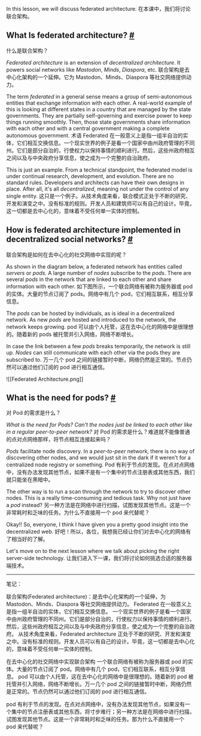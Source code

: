 In this lesson, we will discuss federated architecture.
在本课中，我们将讨论联合架构。

## What Is federated architecture? [#](https://www.educative.io/courses/web-application-software-architecture-101/7DyyqRvgBmr#What-Is-federated-architecture?)
什么是联合架构？

_Federated architecture_ is an extension of _decentralized architecture_. It powers social networks like _Mastodon_, _Minds_, _Diaspora_, etc.
联合架构是去中心化架构的一个延伸。它为 Mastodon、Minds、Diaspora 等社交网络提供动力。

The term _federated_ in a general sense means a group of semi-autonomous entities that exchange information with each other. A real-world example of this is looking at different states in a country that are managed by the state governments. They are partially self-governing and exercise power to keep things running smoothly. Then, those state governments share information with each other and with a central government making a complete autonomous government.
术语 Federated 在一般意义上是指一组半自治的实体，它们相互交换信息。一个现实世界的例子是看一个国家中由州政府管理的不同州。它们是部分自治的，行使权力以保持事情的顺利进行。然后，这些州政府相互之间以及与中央政府分享信息，使之成为一个完整的自治政府。

This is just an example. From a technical standpoint, the federated model is under continual research, development, and evolution. There are no standard rules. Developers and architects can have their own designs in place. After all, it's all _decentralized_, meaning not under the control of any single entity.
这只是一个例子。从技术角度来看，联合模式正处于不断的研究、开发和演变之中。没有标准的规则。开发人员和建筑师可以有自己的设计。毕竟，这一切都是去中心化的，意味着不受任何单一实体的控制。

## How is federated architecture implemented in decentralized social networks? [#](https://www.educative.io/courses/web-application-software-architecture-101/7DyyqRvgBmr#How-is-federated-architecture-implemented-in-decentralized-social-networks?)
联合架构是如何在去中心化的社交网络中实现的呢？

As shown in the diagram below, a federated network has entities called _servers_ or _pods_. A large number of _nodes_ subscribe to the _pods_. There are several _pods_ in the network that are linked to each other and share information with each other.
如下图所示，一个联合网络有被称为服务器或 pod 的实体。大量的节点订阅了 pods。网络中有几个 pod，它们相互联系，相互分享信息。

The _pods_ can be hosted by individuals, as is ideal in a decentralized network. As new _pods_ are hosted and introduced to the network, the network keeps growing.
pod 可以由个人托管，这在去中心化的网络中是很理想的。随着新的 pods 被托管并引入网络，网络不断增长。

In case the link between a few _pods_ breaks temporarily, the network is still up. _Nodes_ can still communicate with each other via the pods they are subscribed to.
万一几个 pod 之间的链接暂时中断，网络仍然是正常的。节点仍然可以通过他们订阅的 pod 进行相互通信。

![[Federated Architecture.png]]

## What is the need for pods? [#](https://www.educative.io/courses/web-application-software-architecture-101/7DyyqRvgBmr#What-is-the-need-for-pods?)
对 Pod 的需求是什么？

_What is the need for Pods? Can't the nodes just be linked to each other like in a regular peer-to-peer network?_
对 Pod 的需求是什么？难道就不能像普通的点对点网络那样，将节点相互连接起来吗？

_Pods_ facilitate node discovery. In a _peer-to-peer_ network, there is no way of discovering other nodes, and we would just sit in the dark if it weren't for a centralized node registry or something.
Pod 有利于节点的发现。在点对点网络中，没有办法发现其他节点，如果不是有一个集中的节点注册表或其他东西，我们就只能坐在黑暗中。

The other way is to run a scan through the network to try to discover other nodes. This is a really time-consuming and tedious task. Why not just have a _pod_ instead?
另一种方法是在网络中进行扫描，试图发现其他节点。这是一个非常耗时和乏味的任务。为什么不直接用一个 pod 来代替呢？

Okay!! So, everyone, I think I have given you a pretty good insight into the decentralized web.
好吧！所以，各位，我想我已经让你们对去中心化的网络有了相当好的了解。

Let's move on to the next lesson where we talk about picking the right server-side technology.
让我们进入下一课，我们将讨论如何挑选合适的服务器端技术。

---

笔记：

联合架构(Federated architecture)：是去中心化架构的一个延伸，为 Mastodon、Minds、Diaspora 等社交网络提供动力。
Federated 在一般意义上是指一组半自治的实体，它们相互交换信息。
一个现实世界的例子是看一个国家中由州政府管理的不同州。它们是部分自治的，行使权力以保持事情的顺利进行。然后，这些州政府相互之间以及与中央政府分享信息，使之成为一个完整的自治政府。
从技术角度来看，Federated architecture 正处于不断的研究、开发和演变之中。没有标准的规则。开发人员可以有自己的设计。毕竟，这一切都是去中心化的，意味着不受任何单一实体的控制。

在去中心化的社交网络中实现联合架构
一个联合网络有被称为服务器或 pod 的实体。大量的节点订阅了 pod。网络中有几个 pod，它们相互联系，相互分享信息。
pod 可以由个人托管，这在去中心化的网络中是很理想的。随着新的 pod 被托管并引入网络，网络不断增长。万一几个 pod 之间的链接暂时中断，网络仍然是正常的。节点仍然可以通过他们订阅的 pod 进行相互通信。

pod 有利于节点的发现。在点对点网络中，没有办法发现其他节点，如果没有一个集中的节点注册表或其他东西，将寸步难行；另一种方法是在网络中进行扫描，试图发现其他节点。这是一个非常耗时和乏味的任务。那为什么不直接用一个 pod 来代替呢？
